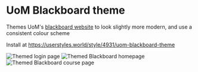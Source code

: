 # UoM Blackboard theme

Themes UoM's [blackboard website](https://online.manchester.ac.uk/) to look slightly more modern, and use a consistent colour scheme

Install at https://userstyles.world/style/4931/uom-blackboard-theme


![Themed login page](https://user-images.githubusercontent.com/21128619/171524628-0c00c509-45da-4b63-a882-9c2b3fb2a3df.png)
![Themed Blackboard homepage](https://user-images.githubusercontent.com/21128619/171524634-b265710a-27af-4c65-9631-2fb0abdcfb12.png)
![Themed Blackboard course page](https://user-images.githubusercontent.com/21128619/171524640-9c95dc63-3931-4c2c-92f5-3ceb1dc1c054.png)
